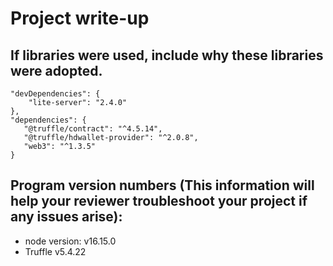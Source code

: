 # Project write-up
## If libraries were used, include why these libraries were adopted.
```
"devDependencies": {
    "lite-server": "2.4.0"
},
"dependencies": {
   "@truffle/contract": "^4.5.14",
   "@truffle/hdwallet-provider": "^2.0.8",
   "web3": "^1.3.5"
}
```
## Program version numbers (This information will help your reviewer troubleshoot your project if any issues arise):
 - node version: v16.15.0
 - Truffle v5.4.22
